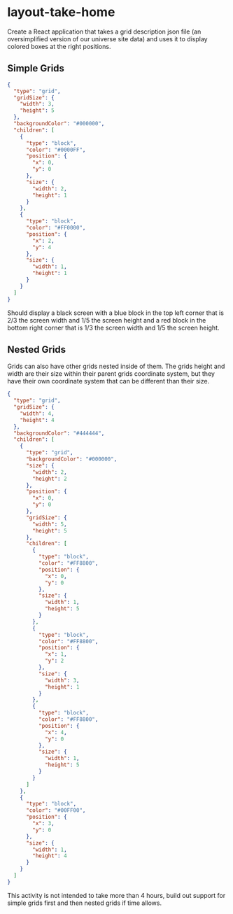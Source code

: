 # layout-take-home

Create a React application that takes a grid description json file (an oversimplified version of our universe site data) and uses it to display colored boxes at the right positions.

## Simple Grids

```json
{
  "type": "grid",
  "gridSize": {
    "width": 3,
    "height": 5
  },
  "backgroundColor": "#000000",
  "children": [
    {
      "type": "block",
      "color": "#0000FF",
      "position": {
        "x": 0,
        "y": 0
      },
      "size": {
        "width": 2,
        "height": 1
      }
    },
    {
      "type": "block",
      "color": "#FF0000",
      "position": {
        "x": 2,
        "y": 4
      },
      "size": {
        "width": 1,
        "height": 1
      }
    }
  ]
}
```

Should display a black screen with a blue block in the top left corner that is 2/3 the screen width and 1/5 the screen height and a red block in the bottom right corner that is 1/3 the screen width and 1/5 the screen height.

## Nested Grids

Grids can also have other grids nested inside of them. The grids height and width are their size within their parent grids coordinate system, but they have their own coordinate system that can be different than their size.

```json
{
  "type": "grid",
  "gridSize": {
    "width": 4,
    "height": 4
  },
  "backgroundColor": "#444444",
  "children": [
    {
      "type": "grid",
      "backgroundColor": "#000000",
      "size": {
        "width": 2,
        "height": 2
      },
      "position": {
        "x": 0,
        "y": 0
      },
      "gridSize": {
        "width": 5,
        "height": 5
      },
      "children": [
        {
          "type": "block",
          "color": "#FF8800",
          "position": {
            "x": 0,
            "y": 0
          },
          "size": {
            "width": 1,
            "height": 5
          }
        },
        {
          "type": "block",
          "color": "#FF8800",
          "position": {
            "x": 1,
            "y": 2
          },
          "size": {
            "width": 3,
            "height": 1
          }
        },
        {
          "type": "block",
          "color": "#FF8800",
          "position": {
            "x": 4,
            "y": 0
          },
          "size": {
            "width": 1,
            "height": 5
          }
        }
      ]
    },
    {
      "type": "block",
      "color": "#00FF00",
      "position": {
        "x": 3,
        "y": 0
      },
      "size": {
        "width": 1,
        "height": 4
      }
    }
  ]
}
```

This activity is not intended to take more than 4 hours, build out support for simple grids first and then nested grids if time allows.
